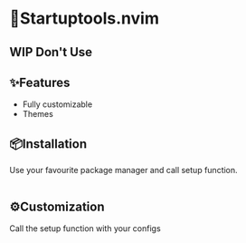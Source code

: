 # 🔧Startuptools.nvim

## WIP Don't Use

✨Features
--------

* Fully customizable
* Themes

📦Installation
------------
Use your favourite package manager and call setup function.
```lua
```

⚙️Customization
-------------
Call the setup function with your configs

```lua
```
